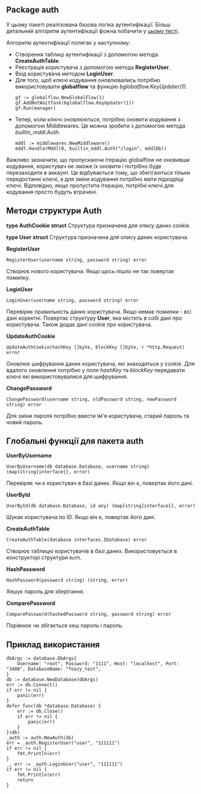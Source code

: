 ## Package auth
У цьому пакеті реалізована базова логіка аутентифікації. Більш детальний алгоритм аутентифікації фожна побачити у [цьому тесті](https://github.com/uwine4850/foozy/blob/master/tests/authtest/auth_test.go).

Алгоритм аутентифікації полягає у наступному:
* Створення таблиці аутентифікації з допомогою метода __CreateAuthTable__.
* Реєстрація користувача з допомогою метода __RegisterUser__.
* Вхід користувача методом __LoginUser__.
* Для того, щоб ключі кодування оновлювались потрібно використовувати __globalflow__ та функцію *bglobalflow.KeyUpdater(1)*.
    ```
    gf := globalflow.NewGlobalFlow(1)
    gf.AddNotWaitTask(bglobalflow.KeyUpdater(1))
    gf.Run(manager)
    ```
* Тепер, коли ключі оновлюються, потрібно оновити кодування з допомогою Middlewares. Це можна зробити з допомогою метода *builtin_mddl.Auth*.
    ```
    mddl := middlewares.NewMiddleware()
    mddl.HandlerMddl(0, builtin_mddl.Auth("/login", mddlDb))
    ```

Важливо зазначити, що пропускаючи ітерацію globalflow не оновивши кодування, користувач не зможе їх оновити і потрібно буде перезаходити в аккаунт. Це відбувається тому, що збегігаються тільки передостанні ключі, а для зміни кодування потрібно мати підходящі ключі. Відповідно, якщо пропустити ітерацію, потрібні ключі для кодування просто будуть втрачені.

## Методи структури Auth

__type AuthCookie struct__
Структура призначена для опису даних cookie.

__type User struct__
Структура призначена для опису даних користувача.

__RegisterUser__
```
RegisterUser(username string, password string) error
```
Створює нового користувача. Якщо щось пішло не так повертає 
помилку.

__LoginUser__
```
LoginUser(username string, password string) error
```
Перевіряє правильність даних користувача. Якщо немає помилки - всі дані коректні. 
Повертає структуру __User__, яка містить в собі дані про користувача. Також 
додає дані cookie про користувача.

__UpdateAuthCookie__
```
UpdateAuthCookie(hashKey []byte, blockKey []byte, r *http.Request) error
```
Оновлює шифрування даних користувача, які знаходяться у cookie. Для вдалого оновлення потрібно у поля *hashKey* та *blockKey* передавати ключі які використовувалися для шифрування.

__ChangePassword__
```
ChangePassword(username string, oldPassword string, newPassword string) error
```
Для зміни пароля потрібно ввести ім'я користувача, старий пароль та новий пароль.


## Глобальні функції для пакета auth

__UserByUsername__
```
UserByUsername(db database.Database, username string) (map[string]interface{}, error)
```
Перевіряє чи є користувач в базі даних. Якщо він є, повертає його дані.

__UserById__
```
UserById(db database.Database, id any) (map[string]interface{}, error)
```
Шукає користувача по ID. Якщо він є, повертає його дані.

__CreateAuthTable__
```
CreateAuthTable(database interfaces.IDatabase) error
```
Створює таблицю користувачів в базі даних. Використовується в конструкторі структури ``Auth``.

__HashPassword__
```
HashPassword(password string) (string, error)
```
Хешує пароль для зберігання.

__ComparePassword__
```
ComparePassword(hashedPassword string, password string) error
```
Порівнює чи збігається хеш пароль і пароль.

## Приклад використання
```
dbArgs := database.DbArgs{
	Username: "root", Password: "1111", Host: "localhost", Port: "3408", DatabaseName: "foozy_test",
}
db := database.NewDatabase(dbArgs)
err := db.Connect()
if err != nil {
    panic(err)
}
defer func(db *database.Database) {
    err := db.Close()
    if err != nil {
	    panic(err)
	}
}(db)
_auth := auth.NewAuth(db)
err = _auth.RegisterUser("user", "111111")
if err != nil {
    fmt.Println(err)
}
_, err := _auth.LoginUser("user", "111111")
if err != nil {
    fmt.Println(err)
	return
}
```